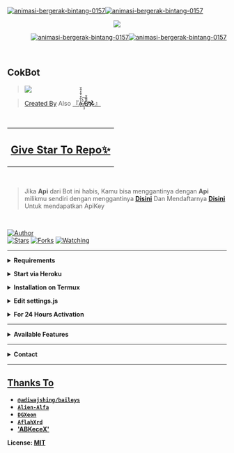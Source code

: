 <a href="https://www.gambaranimasi.org/cat-bintang-280.htm"><img src="https://www.gambaranimasi.org/data/media/280/animasi-bergerak-bintang-0157.gif" border="0" alt="animasi-bergerak-bintang-0157" /></a><a href="https://www.gambaranimasi.org/cat-bintang-280.htm"><img src="https://www.gambaranimasi.org/data/media/280/animasi-bergerak-bintang-0157.gif" border="0" alt="animasi-bergerak-bintang-0157" /></a>

<p align="center"><a href="https://t.me/yangmutebabi"><img src="https://telegra.ph/file/1cdbbd432ccb206eb4c9b.jpg"</a></p>
<p align="right"><a href="https://www.gambaranimasi.org/cat-bintang-280.htm"><img src="https://www.gambaranimasi.org/data/media/280/animasi-bergerak-bintang-0157.gif" border="0" alt="animasi-bergerak-bintang-0157" /></><a href="https://www.gambaranimasi.org/cat-bintang-280.htm"><img src="https://www.gambaranimasi.org/data/media/280/animasi-bergerak-bintang-0157.gif" border="0" alt="animasi-bergerak-bintang-0157" /></a></p>
<br>

## CokBot

> <a href="https://github.com/candragus/CokBot/stargazers"><img src="https://img.shields.io/badge/Tutorial-Video-ff0000?style=for-the-badge&logo=youtube&logoColor=ff000000&link=https://github.com/candragus/CokBot/stargazers" /><br>

> [Created By](https://github.com/candragus) Also [『A̶̢͛̐͒͛̐̒̐̌ ̸̝͎̦́̔͠Β̸͌͂̑̆𖣘』](github.com/ABKeceX)

<br>
<table align="center", table style="background-color:rgba(255, 255, 255, 0.03);"><td><b><h2><a href="https://github.com/candragus/CokUBot/stargazers">Give Star To Repo✨</a></td></b></h2></table>
<br>


> Jika **Api** dari Bot ini habis, Kamu bisa menggantinya dengan **Api** milikmu sendiri dengan menggantinya [**Disini**](https://github.com/candragus/CokBot/blob/master/settings.js#L18) Dan Mendaftarnya [**Disini**](https://zenzapis.xyz/) Untuk mendapatkan ApiKey


</br>

<a href="https://github.com/candragus"><img title="Author" src="https://img.shields.io/badge/Author-candragus-orange.svg?color=f08707&style=for-the-badge&logo=github" /></a>  
<a href="https://github.com/candragus/CokBot"><img title="Stars" src="https://img.shields.io/github/stars/candragus/CokBot?color=f08707&style=flat-square" /></a>
<a href="https://github.com/candragus/CokBot/network/members"><img title="Forks" src="https://img.shields.io/github/forks/candragus/CokBot?color=f08707&style=flat-square" /></a>
<a href="https://github.com/candragus/CokBot/watchers"><img title="Watching" src="https://img.shields.io/github/watchers/candragus/CokBot?label=watchers&color=f08707&style=flat-square" /></a> <br>

---

<!-- Requirements -->
<b><details><summary>Requirements</summary></b>
* Some Text Editor
* [Node JS](https://nodejs.org/en/)
* [Git](https://git-scm.com/downloads)
* [FFMPEG](https://ffmpeg.org/download.html)
  
```bash
Add FFmpeg to PATH environment variable
```
</details>


<!-- Start Melalui Heroku -->
<b><details><summary>Start via Heroku</summary></b>

* Scan QR In Your Whatsapp From [Here](https://replit.com/@nexusNw/M-D-SCANNER-V2?v=1?outputonly=1&lite=1#index.js)
* Fork Repo [**Disini**](https://github.com/candragus/CokBot/fork)
* Lalu Deploy Bot [**Disini**](https://heroku.com/deploy)
* Tunggu 5-10 Menit Untuk Deploy 
* Setelah itu cek Logs 

</details>



<!-- Installation via Termux -->
<b><details><summary>Installation on Termux</summary></b>
```bash
> apt update
> apt upgrade
> pkg update && pkg upgrade
> pkg install bash
> pkg install libwebp
> pkg install git -y
> pkg install nodejs -y 
> pkg install ffmpeg -y 
> pkg install wget
> pkg install imagemagick -y
> git clone https://github.com/candragus/CokBot
> cd Gojo-Satoru
> npm install
```
</details>

<!-- Edit -->
<b><details><summary>Edit settings.js</summary></b>
```bash
global.APIKeys = {
	'https://zenzapis.xyz': 'YOURAPIKEY',
}
  
global.owner = ["9181XXXXXX"]
global.ownername = ["YourName"]
```
</details>


<!-- 24hrs-->
<b><details><summary>For 24 Hours Activation</summary></b>

```bash
npm i -g pm2 && pm2 start index.js && pm2 save && pm2 logs
```

</details>

----


<b><details><summary>Available Features</summary><br>
	
| Features |  Availability |
| :------: |  :----------: |
|   Convert     |       ✅     |
|   Database     |       ✅     |
|   Owner     |       ✅    |
|   Islami     |       ✅     |
|   Downloader     |       ✅     |
|   Webzone     |       ✅      |
|   Searching     |       ✅      |
|   Textpro     |       ✅      |
|   Ephoto     |       ✅     |
|   Anime Web     |       ✅      |
|   Stalker     |       ✅      |
|   Random Text     |       ✅     |
|   Random Image     |       ✅     |
|   Nekos Life     |       ✅      |
|   More Nsfw     |       ✅      |
|   Creator     |       ✅      |

</details>


----

<!-- Contact Owner -->
<b><details><summary>Contact</summary></b>

## ```Connect With Me```
<p align="center">
<a href="https://api.whatsapp.com/send?phone=+6281350042483&text=Thanks for the Repo!!"><img src="https://img.shields.io/badge/Contact ABKeceX-25D366?style=for-the-badge&logo=whatsapp&logoColor=white" />
<a href="https://api.whatsapp.com/send?phone=+6281338178425&text=Thanks for the Repo!!"><img src="https://img.shields.io/badge/Contact Bot-ff0000?style=for-the-badge&logo=youtube&logoColor=ff000000&link=https://wa.me/+6281338178425" /><br>
</p>

</details>


</details><hr>

## Thanks To
* [`@adiwajshing/baileys`](https://github.com/adiwajshing/baileys)
* [`Alien-Alfa`](https://github.com/Alien-Alfa)
* [`DGXeon`](https://github.com/DGXeon)
* [`AflahXrd`](https://github.com/nexusNw)
* ['ABKeceX'](https://github.com/ABKeceX)


License: [MIT](https://github.com/Gojo-Satoru/LICENSE)
